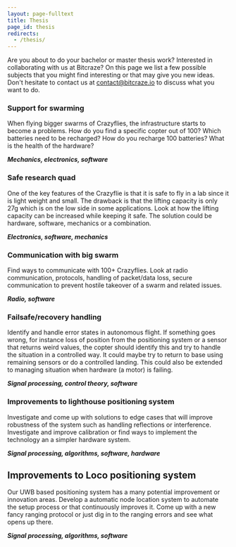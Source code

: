 ```yaml
---
layout: page-fulltext
title: Thesis
page_id: thesis
redirects:
  - /thesis/
---
```


Are you about to do your bachelor or master thesis work? Interested in collaborating
with us at Bitcraze? On this page we list a few possible subjects that you might
find interesting or that may give you new ideas. Don't hesitate to contact us
at <a href="mailto:contact@bitcraze.io">contact@bitcraze.io</a> to discuss what
you want to do.


### Support for swarming

When flying bigger swarms of Crazyflies, the infrastructure starts to become a
problems. How do you find a specific copter out of 100? Which batteries need
to be recharged? How do you recharge 100
batteries? What is the health of the hardware?

***Mechanics, electronics, software***

### Safe research quad

One of the key features of the Crazyflie is that it is
safe to fly in a lab since it is light weight and small. The drawback is that
the lifting capacity is only 27g which is on the low side in some applications.
Look at how the lifting capacity can be increased while keeping it safe.
The solution could be hardware, software, mechanics or a combination.

***Electronics, software, mechanics***

### Communication with big swarm

Find ways to communicate with 100+ Crazyflies. Look at radio communication,
protocols, handling of packet/data loss, secure communication to prevent hostile
takeover of a swarm and related issues.

***Radio, software***

### Failsafe/recovery handling

Identify and handle error states in autonomous flight. If something goes wrong,
for instance loss of position from the positioning system or a sensor that returns
weird values, the copter should identify this and try to handle the situation
in a controlled way. It could maybe try to return to base using remaining sensors
or do a controlled landing.
This could also be extended to managing situation when hardware (a motor) is
failing.

***Signal processing, control theory, software***

### Improvements to lighthouse positioning system

Investigate and come up with solutions to edge cases that will improve robustness of the system such as handling reflections or interference. Investigate and improve calibration or find ways to implement the technology an a simpler hardware system.

***Signal processing, algorithms, software, hardware***

## Improvements to Loco positioning system

Our UWB based positioning system has a many potential improvement or innovation areas. Develop a automatic node location system to automate the setup process or that continuously improves it. Come up with a new fancy ranging protocol or just dig in to the ranging errors and see what opens up there.

***Signal processing, algorithms, software***


